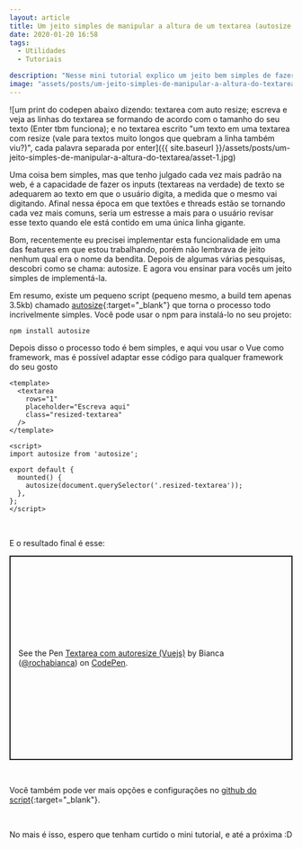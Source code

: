 ```yaml
---
layout: article
title: Um jeito simples de manipular a altura de um textarea (autosize.js)
date: 2020-01-20 16:58
tags:
  - Utilidades
  - Tutoriais

description: "Nesse mini tutorial explico um jeito bem simples de fazer uma textarea que se adequa ao texto do usuário, usando o script autosize.js"
image: "assets/posts/um-jeito-simples-de-manipular-a-altura-do-textarea/asset-1.jpg"
---
```

![um print do codepen abaixo dizendo: textarea com auto resize; escreva e veja as linhas do textarea se formando de acordo com o tamanho do seu texto (Enter tbm funciona); e no textarea escrito "um texto em uma textarea com resize (vale para textos muito longos que quebram a linha também viu?)", cada palavra separada por enter]({{ site.baseurl }}/assets/posts/um-jeito-simples-de-manipular-a-altura-do-textarea/asset-1.jpg)

Uma coisa bem simples, mas que tenho julgado cada vez mais padrão na web, é a capacidade de fazer os inputs (textareas na verdade) de texto se adequarem ao texto em que o usuário digita, a medida que o mesmo vai digitando. Afinal nessa época em que textões e threads estão se tornando cada vez mais comuns, seria um estresse a mais para o usuário revisar esse texto quando ele está contido em uma única linha gigante.

<!--more-->

Bom, recentemente eu precisei implementar esta funcionalidade em uma das features em que estou trabalhando, porém não lembrava de jeito nenhum qual era o nome da bendita. Depois de algumas várias pesquisas, descobri como se chama: autosize. E agora vou ensinar para vocês um jeito simples de implementá-la.

Em resumo, existe um pequeno script (pequeno mesmo, a build tem apenas 3.5kb) chamado [autosize](https://github.com/jackmoore/autosize){:target="\_blank"} que torna o processo todo incrivelmente simples. Você pode usar o npm para instalá-lo no seu projeto:

```
npm install autosize
```

Depois disso o processo todo é bem simples, e aqui vou usar o Vue como framework, mas é possível adaptar esse código para qualquer framework do seu gosto

```
<template>
  <textarea
    rows="1"
    placeholder="Escreva aqui"
    class="resized-textarea"
  />
</template>

<script>
import autosize from 'autosize';

export default {
  mounted() {
    autosize(document.querySelector('.resized-textarea'));
  },
};
</script>
```

<br/>

E o resultado final é esse:


<p class="codepen" data-height="364" data-theme-id="dark" data-default-tab="js,result" data-user="rochabianca" data-slug-hash="BayGOwV" style="height: 364px; box-sizing: border-box; display: flex; align-items: center; justify-content: center; border: 2px solid; margin: 1em 0; padding: 1em;" data-pen-title="Textarea com autoresize (Vuejs)">
  <span>See the Pen <a href="https://codepen.io/rochabianca/pen/BayGOwV">
  Textarea com autoresize (Vuejs)</a> by Bianca (<a href="https://codepen.io/rochabianca">@rochabianca</a>)
  on <a href="https://codepen.io">CodePen</a>.</span>
</p>
<script async src="https://static.codepen.io/assets/embed/ei.js"></script>

<br/>

Você também pode ver mais opções e configurações no [github do script](https://github.com/jackmoore/autosize){:target="\_blank"}.

<br/>

No mais é isso, espero que tenham curtido o mini tutorial, e até a próxima :D